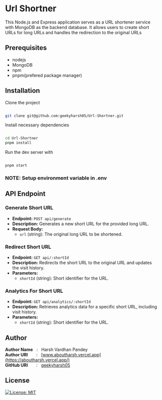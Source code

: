 # Url Shortner

This Node.js and Express application serves as a URL shortener service with MongoDB as the backend database. It allows users to create short URLs for long URLs and handles the redirection to the original URLs

## Prerequisites

- nodejs
- MongoDB
- npm
- pnpm(prefered package manager)

## Installation

Clone the project

```bash

git clone git@github.com:geekyharsh05/Url-Shortner.git
```

Install necessary dependencies

```bash

cd Url-Shortner
pnpm install
```

Run the dev server with

```bash

pnpm start
```

### NOTE: Setup environment variable in .env

## API Endpoint

### Generate Short URL

- **Endpoint:** `POST api/generate`
- **Description:** Generates a new short URL for the provided long URL.
- **Request Body:**
  - `url` (string): The original long URL to be shortened.
  
### Redirect Short URL

- **Endpoint:** `GET api/:shortId`
- **Description:** Redirects the short URL to the original URL and updates the visit history.
- **Parameters:**
  - `shortId` (string): Short identifier for the URL.

### Analytics For Short URL

- **Endpoint:** `GET api/analytics/:shortId`
- **Description:** Retrieves analytics data for a specific short URL, including visit history.
- **Parameters:**
  - `shortId` (string): Short identifier for the URL.

## Author

**Author Name** &nbsp; : &nbsp; Harsh Vardhan Pandey <br>
**Author URI** &nbsp; &nbsp; &nbsp; : &nbsp; [www.aboutharsh.vercel.app](https://aboutharsh.vercel.app/) <br>
**GitHub URI** &nbsp; &nbsp; &nbsp; : &nbsp; [geekyharsh05](https://github.com/geekyharsh05)

## License

[![License: MIT](https://img.shields.io/badge/License-MIT-red.svg)](https://opensource.org/licenses/MIT)